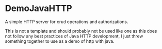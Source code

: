 # DemoJavaHTTP
A simple HTTP server for crud operations and authorizations.

This is not a template and should probably not be used like one as this does not follow any best practices of Java HTTP development, I just threw something together to use as a demo of http with java.
